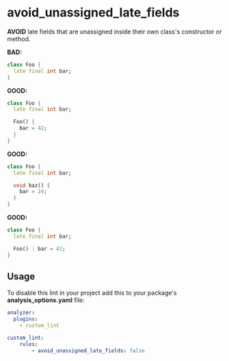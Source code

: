 # avoid_unassigned_late_fields

**AVOID** late fields that are unassigned inside their own class's constructor or method.

**BAD:**
```dart
class Foo {
  late final int bar;
}
```

**GOOD:**
```dart
class Foo {
  late final int bar;

  Foo() {
    bar = 42;
  }
}
```

**GOOD:**
```dart
class Foo {
  late final int bar;

  void baz() {
    bar = 24;
  }
}
```

**GOOD:**
```dart
class Foo {
  late final int bar;

  Foo() : bar = 42;
}
```

## Usage

To disable this lint in your project add this to your package's **analysis_options.yaml** file:

```yaml
analyzer:
  plugins:
    - custom_lint

custom_lint:
    rules:
        - avoid_unassigned_late_fields: false
```